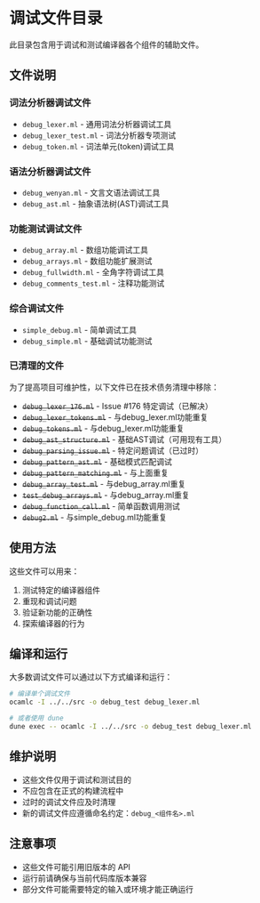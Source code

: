 # 调试文件目录

此目录包含用于调试和测试编译器各个组件的辅助文件。

## 文件说明

### 词法分析器调试文件
- `debug_lexer.ml` - 通用词法分析器调试工具
- `debug_lexer_test.ml` - 词法分析器专项测试
- `debug_token.ml` - 词法单元(token)调试工具

### 语法分析器调试文件
- `debug_wenyan.ml` - 文言文语法调试工具
- `debug_ast.ml` - 抽象语法树(AST)调试工具

### 功能测试调试文件
- `debug_array.ml` - 数组功能调试工具
- `debug_arrays.ml` - 数组功能扩展测试
- `debug_fullwidth.ml` - 全角字符调试工具
- `debug_comments_test.ml` - 注释功能测试

### 综合调试文件
- `simple_debug.ml` - 简单调试工具
- `debug_simple.ml` - 基础调试功能测试

### 已清理的文件
为了提高项目可维护性，以下文件已在技术债务清理中移除：
- ~~`debug_lexer_176.ml`~~ - Issue #176 特定调试（已解决）
- ~~`debug_lexer_tokens.ml`~~ - 与debug_lexer.ml功能重复
- ~~`debug_tokens.ml`~~ - 与debug_lexer.ml功能重复
- ~~`debug_ast_structure.ml`~~ - 基础AST调试（可用现有工具）
- ~~`debug_parsing_issue.ml`~~ - 特定问题调试（已过时）
- ~~`debug_pattern_ast.ml`~~ - 基础模式匹配调试
- ~~`debug_pattern_matching.ml`~~ - 与上面重复
- ~~`debug_array_test.ml`~~ - 与debug_array.ml重复
- ~~`test_debug_arrays.ml`~~ - 与debug_array.ml重复
- ~~`debug_function_call.ml`~~ - 简单函数调用测试
- ~~`debug2.ml`~~ - 与simple_debug.ml功能重复

## 使用方法

这些文件可以用来：
1. 测试特定的编译器组件
2. 重现和调试问题
3. 验证新功能的正确性
4. 探索编译器的行为

## 编译和运行

大多数调试文件可以通过以下方式编译和运行：

```bash
# 编译单个调试文件
ocamlc -I ../../src -o debug_test debug_lexer.ml

# 或者使用 dune
dune exec -- ocamlc -I ../../src -o debug_test debug_lexer.ml
```

## 维护说明

- 这些文件仅用于调试和测试目的
- 不应包含在正式的构建流程中
- 过时的调试文件应及时清理
- 新的调试文件应遵循命名约定：`debug_<组件名>.ml`

## 注意事项

- 这些文件可能引用旧版本的 API
- 运行前请确保与当前代码库版本兼容
- 部分文件可能需要特定的输入或环境才能正确运行